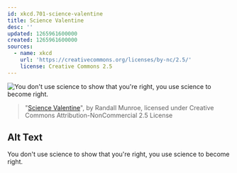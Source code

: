 ```yaml
---
id: xkcd.701-science-valentine
title: Science Valentine
desc: ''
updated: 1265961600000
created: 1265961600000
sources:
  - name: xkcd
    url: 'https://creativecommons.org/licenses/by-nc/2.5/'
    license: Creative Commons 2.5
---
```

![You don't use science to show that you're right, you use science to become right.](https://imgs.xkcd.com/comics/science_valentine.png)
> "[Science Valentine](https://xkcd.com/701/)", by Randall Munroe, licensed under Creative Commons Attribution-NonCommercial 2.5 License

## Alt Text
You don't use science to show that you're right, you use science to become right.
